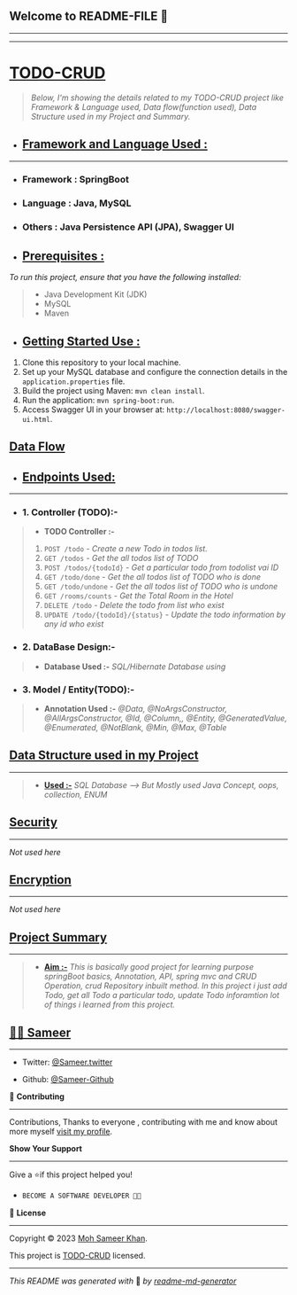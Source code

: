 
## **Welcome to README-FILE 👋**
___
___

# [**TODO-CRUD**](#heading-ids) 

> *Below, I'm showing the details related to my TODO-CRUD project like Framework & Language used, Data flow(function used), Data Structure used in my Project and Summary.*

-  ## [**Framework and Language Used :**](#heading-ids) ##
___
- ### Framework : **SpringBoot**
- ### Language : **Java, MySQL**
- ### Others : **Java Persistence API (JPA), Swagger UI**

-  ## [**Prerequisites :**](#heading-ids) ##
*To run this project, ensure that you have the following installed:*
> - Java Development Kit (JDK)
>- MySQL
>- Maven

-  ## [**Getting Started Use :**](#heading-ids) ##

1. Clone this repository to your local machine.
2. Set up your MySQL database and configure the connection details in the `application.properties` file.
3. Build the project using Maven: `mvn clean install`.
4. Run the application: `mvn spring-boot:run`.
5. Access Swagger UI in your browser at: `http://localhost:8080/swagger-ui.html`.

## [**Data Flow**](#heading-ids) ##

- ## [**Endpoints Used:**](#heading-ids) ##
___
- ### 1. **Controller (TODO):-** ###
> - **TODO Controller :-**  
> 1. `POST /todo` - *Create a new Todo in todos list.*
> 2. `GET /todos` - *Get the all todos list of TODO*
> 3. `POST /todos/{todoId}` - *Get a particular todo from todolist vai ID*
> 4. `GET /todo/done` - *Get the all todos list of TODO who is done*
> 5. `GET /todo/undone` - *Get the all todos list of TODO who is undone*
> 6. `GET /rooms/counts` - *Get the Total Room in the Hotel*
> 7. `DELETE /todo` - *Delete the todo from list who exist*
> 9. `UPDATE /todo/{todoId}/{status}` - *Update the todo information by any id who exist*


- ### 2. **DataBase Design:-**  ###
> - **Database Used :-**  *SQL/Hibernate Database using*


- ### 3. **Model / Entity(TODO):-** ###
> - **Annotation Used :-**  *@Data, @NoArgsConstructor, @AllArgsConstructor, @Id, @Column,, @Entity, @GeneratedValue, @Enumerated, @NotBlank, @Min, @Max, @Table*

## [**Data Structure used in my Project**](#heading-ids) ##
____
> - **[Used :-](#heading-ids)** *SQL Database --> But Mostly used Java Concept, oops, collection, ENUM*

## [**Security**](#heading-ids) ##
____
*Not used here*

## [**Encryption**](#heading-ids) ##
____
*Not used here*


## [**Project Summary**](#heading-ids) ##
____
> - **[Aim :-](#heading-ids)** *This is basically good project for learning purpose springBoot basics, Annotation, API, spring mvc and CRUD Operation, crud Repository inbuilt method. In this project i just add Todo, get all Todo a particular todo,  update Todo inforamtion lot of things i learned from this project.*

## **[👨‍💻 Sameer](#heading-ids)** ##
____

- Twitter: [@Sameer.twitter](https://twitter.com/Sameerr1819)

- Github: [@Sameer-Github](https://github.com/Moh-Sameer-Khan)


🤝 **Contributing**
___
Contributions, Thanks to everyone , contributing with me and know about more myself [visit my profile](https://www.instagram.com/sameer181911/).

**Show Your Support**
___
Give a ⭐if this project helped you!

- ```bash
  BECOME A SOFTWARE DEVELOPER 👩‍💻

<!-- Here something icon -->

📝 **License**
___
Copyright © 2023 [Moh Sameer Khan](#heading-ids).

This project is [TODO-CRUD](https://choosealicense.com/licenses/mit/) licensed.

___
*This README was generated with* 🧡 *by [readme-md-generator](https://www.makeareadme.com/)*









